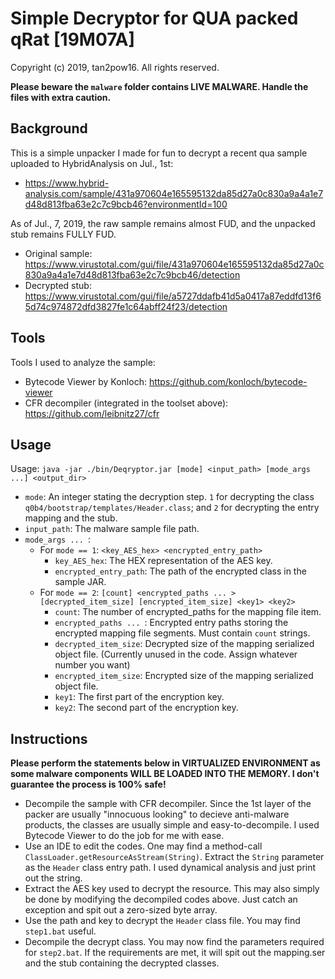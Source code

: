 # Simple Decryptor for QUA packed qRat [19M07A]

Copyright (c) 2019, tan2pow16. All rights reserved.

**Please beware the `malware` folder contains LIVE MALWARE. Handle the files with extra caution.**

## Background
This is a simple unpacker I made for fun to decrypt a recent qua sample uploaded to HybridAnalysis on Jul., 1st:
 * https://www.hybrid-analysis.com/sample/431a970604e165595132da85d27a0c830a9a4a1e7d48d813fba63e2c7c9bcb46?environmentId=100
 
As of Jul., 7, 2019, the raw sample remains almost FUD, and the unpacked stub remains FULLY FUD.
 * Original sample: https://www.virustotal.com/gui/file/431a970604e165595132da85d27a0c830a9a4a1e7d48d813fba63e2c7c9bcb46/detection
 * Decrypted stub: https://www.virustotal.com/gui/file/a5727ddafb41d5a0417a87eddfd13f65d74c974872dfd3827fe1c64abff24f23/detection

## Tools
Tools I used to analyze the sample:
 * Bytecode Viewer by Konloch: https://github.com/konloch/bytecode-viewer
 * CFR decompiler (integrated in the toolset above): https://github.com/leibnitz27/cfr
 
## Usage
Usage: `java -jar ./bin/Deqryptor.jar [mode] <input_path> [mode_args ...] <output_dir>`
 * `mode`: An integer stating the decryption step. `1` for decrypting the class `q0b4/bootstrap/templates/Header.class`; and `2` for decrypting the entry mapping and the stub.
 * `input_path`: The malware sample file path.
 * `mode_args ... `:
   * For `mode == 1`: `<key_AES_hex> <encrypted_entry_path>`
     * `key_AES_hex`: The HEX representation of the AES key.
     * `encrypted_entry_path`: The path of the encrypted class in the sample JAR.
   * For `mode == 2`: `[count] <encrypted_paths ... > [decrypted_item_size] [encrypted_item_size] <key1> <key2>`
     * `count`: The number of encrypted_paths for the mapping file item.
     * `encrypted_paths ... `: Encrypted entry paths storing the encrypted mapping file segments. Must contain `count` strings.
     * `decrypted_item_size`: Decrypted size of the mapping serialized object file. (Currently unused in the code. Assign whatever number you want)
     * `encrypted_item_size`: Encrypted size of the mapping serialized object file.
     * `key1`: The first part of the encryption key.
     * `key2`: The second part of the encryption key.
 
## Instructions
**Please perform the statements below in VIRTUALIZED ENVIRONMENT as some malware components WILL BE LOADED INTO THE MEMORY. I don't guarantee the process is 100% safe!**

 * Decompile the sample with CFR decompiler. Since the 1st layer of the packer are usually "innocuous looking" to decieve anti-malware products, the classes are usually simple and easy-to-decompile. I used Bytecode Viewer to do the job for me with ease.
 * Use an IDE to edit the codes. One may find a method-call `ClassLoader.getResourceAsStream(String)`. Extract the `String` parameter as the `Header` class entry path. I used dynamical analysis and just print out the string.
 * Extract the AES key used to decrypt the resource. This may also simply be done by modifying the decompiled codes above. Just catch an exception and spit out a zero-sized byte array.
 * Use the path and key to decrypt the `Header` class file. You may find `step1.bat` useful.
 * Decompile the decrypt class. You may now find the parameters required for `step2.bat`. If the requirements are met, it will spit out the mapping.ser and the stub containing the decrypted classes.
